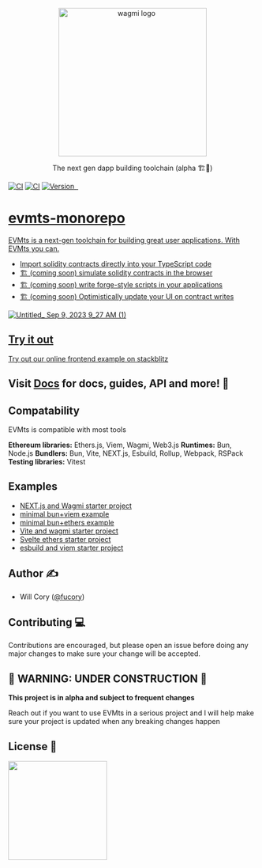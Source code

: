 <p align="center">
  <a href="https://evmts.dev/">
    <picture>
      <source media="(prefers-color-scheme: dark)" srcset="https://user-images.githubusercontent.com/35039927/218812217-92f0f784-cb85-43b9-9ca6-e2b9effd9eb2.png">
      <img alt="wagmi logo" src="https://user-images.githubusercontent.com/35039927/218812217-92f0f784-cb85-43b9-9ca6-e2b9effd9eb2.png" width="auto" height="300">
    </picture>
  </a>
</p>

<p align="center">
  The next gen dapp building toolchain (alpha 🏗️🚧)
<p>

[![CI](https://github.com/evmts/evmts-monorepo/actions/workflows/build.yml/badge.svg)](https://github.com/evmts/evmts-monorepo/actions/workflows/build.yml)
[![CI](https://github.com/evmts/evmts-monorepo/actions/workflows/test.yml/badge.svg)](https://github.com/evmts/evmts-monorepo/actions/workflows/test.yml)
<a href="https://www.npmjs.com/package/@evmts/core">
<img src="https://img.shields.io/npm/v/@evmts/core?style=flat" alt="Version">
</a>
<a href="https://www.npmjs.com/package/@evmts/core" target="\_parent">
<img alt="" src="https://img.shields.io/npm/dm/@evmts/core.svg" />
</a>
<a href="https://bundlephobia.com/package/@evmts/core@latest" target="\_parent">
<img alt="" src="https://badgen.net/bundlephobia/minzip/@evmts/core" />
</a><a href="#badge">

# evmts-monorepo

EVMts is a next-gen toolchain for building great user applications. With EVMts you can.

- Import solidity contracts directly into your TypeScript code
- 🏗️ (coming soon) simulate solidity contracts in the browser
- 🏗️ (coming soon) write forge-style scripts in your applications
- 🏗️ (coming soon) Optimistically update your UI on contract writes

![Untitled_ Sep 9, 2023 9_27 AM (1)](https://github.com/evmts/bun-starterkit/assets/35039927/53685b10-2dc6-4115-9c37-b8340dc02536)

## Try it out

Try out our [online frontend example on stackblitz](https://stackblitz.com/~/github.com/evmts/evmts-vite-wagmi-example)

## Visit [Docs](https://evmts.dev/) for docs, guides, API and more! 📄
## Compatability

EVMts is compatible with most tools

**Ethereum libraries:** Ethers.js, Viem, Wagmi, Web3.js
**Runtimes:** Bun, Node.js
**Bundlers:** Bun, Vite, NEXT.js, Esbuild, Rollup, Webpack, RSPack
**Testing libraries:** Vitest

## Examples

- [NEXT.js and Wagmi starter project](https://github.com/evmts/evmts-next-example)
- [minimal bun+viem example](https://github.com/evmts/bun-starterkit)
- [minimal bun+ethers example](https://github.com/evmts/bun-starterkit/tree/ethers)
- [Vite and wagmi starter project](https://github.com/evmts/evmts-vite-wagmi-example)
- [Svelte ethers starter project](https://github.com/evmts/evmts-svelte-ethers-example-)
- [esbuild and viem starter project](https://github.com/evmts/evmts-esbuild-viem-example)

## Author ✍️

- Will Cory ([@fucory](https://twitter.com/fucory))

## Contributing 💻

Contributions are encouraged, but please open an issue before doing any major changes to make sure your change will be accepted.

## 🚧 WARNING: UNDER CONSTRUCTION 🚧

**This project is in alpha and subject to frequent changes**

Reach out if you want to use EVMts in a serious project and I will help make sure your project is updated when any breaking changes happen

## License 📄

<a href="./LICENSE"><img src="https://user-images.githubusercontent.com/35039927/231030761-66f5ce58-a4e9-4695-b1fe-255b1bceac92.png" width="200" /></a>
